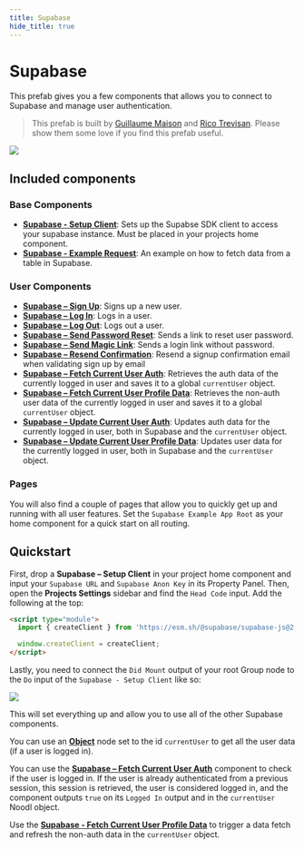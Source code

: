 ```yaml
---
title: Supabase
hide_title: true
---
```


# Supabase

This prefab gives you a few components that allows you to connect to Supabase and manage user authentication.

> This prefab is built by [Guillaume Maison](https://twitter.com/gmaison) and [Rico Trevisan](https://twitter.com/RicoTrevisan). Please show them some love if you find this prefab useful.

<div className="ndl-image-with-background l">

![](/library/prefabs/supabase/thumb.png)

</div>

## Included components

### Base Components

- **[Supabase - Setup Client](./components/setup-client/README.md)**: Sets up the Supabse SDK client to access your supabase instance. Must be placed in your projects home component.
- **[Supabase - Example Request](./components/supabase-request-example/README.md)**: An example on how to fetch data from a table in Supabase.

### User Components

- **[Supabase – Sign Up](./components/supabase-sign-up/README.md)**: Signs up a new user.
- **[Supabase – Log In](./components/supabase-log-in/README.md)**: Logs in a user.
- **[Supabase – Log Out](./components/supabase-log-out/README.md)**: Logs out a user.
- **[Supabase – Send Password Reset](./components/supabase-send-password-reset/README.md)**: Sends a link to reset user password.
- **[Supabase – Send Magic Link](./components/supabase-send-magic-link/README.md)**: Sends a login link without password.
- **[Supabase – Resend Confirmation](./components/supabase-resend-confirmation/README.md)**: Resend a signup confirmation email when validating sign up by email
- **[Supabase – Fetch Current User Auth](./components/supabase-fetch-current-user-auth/README.md)**: Retrieves the auth data of the currently logged in user and saves it to a global `currentUser` object.
- **[Supabase – Fetch Current User Profile Data](./components/supabase-fetch-current-user-profile-data/README.md)**: Retrieves the non-auth user data of the currently logged in user and saves it to a global `currentUser` object.
- **[Supabase – Update Current User Auth](./components/supabase-update-current-user-auth/README.md)**: Updates auth data for the currently logged in user, both in Supabase and the `currentUser` object.
- **[Supabase – Update Current User Profile Data](./components/supabase-update-current-user-profile-data/README.md)**: Updates user data for the currently logged in user, both in Supabase and the `currentUser` object.

### Pages

You will also find a couple of pages that allow you to quickly get up and running with all user features.
Set the `Supabase Example App Root` as your home component for a quick start on all routing.

## Quickstart

First, drop a **Supabase – Setup Client** in your project home component and input your `Supabase URL` and `Supabase Anon Key` in its Property Panel. Then, open the **Projects Settings** sidebar and find the `Head Code` input. Add the following at the top:

```html
<script type="module">
  import { createClient } from 'https://esm.sh/@supabase/supabase-js@2.22.0';

  window.createClient = createClient;
</script>
```

Lastly, you need to connect the `Did Mount` output of your root Group node to the `Do` input of the `Supabase - Setup Client` like so:

<div className="ndl-image-with-background l">

![](/library/prefabs/supabase/setup.png)

</div>

This will set everything up and allow you to use all of the other Supabase components.

You can use an **[Object](/nodes/data/object/object-node)** node set to the id `currentUser` to get all the user data (if a user is logged in).

You can use the **[Supabase – Fetch Current User Auth](./components/supabase-update-current-user-auth/README.md)** component to check if the user is logged in. If the user is already authenticated from a previous session, this session is retrieved, the user is considered logged in, and the component outputs `true` on its `Logged In` output and in the `currentUser` Noodl object.

Use the **[Supabase - Fetch Current User Profile Data](./components/supabase-update-current-user-profile-data/README.md)** to trigger a data fetch and refresh the non-auth data in the `currentUser` object.
